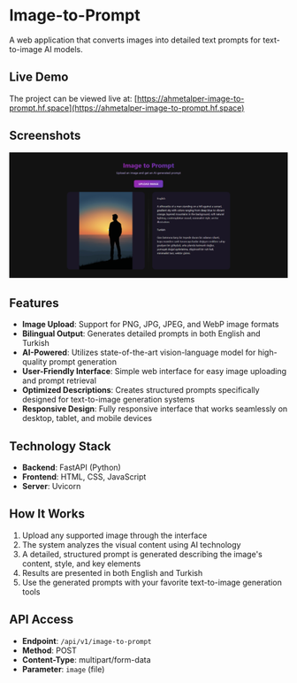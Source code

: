 # Image-to-Prompt

A web application that converts images into detailed text prompts for text-to-image AI models.

## Live Demo

The project can be viewed live at: [https://ahmetalper-image-to-prompt.hf.space](https://ahmetalper-image-to-prompt.hf.space)

## Screenshots

![images/image-to-prompt-screenshot](images/image-to-prompt-screenshot.png)

## Features

- **Image Upload**: Support for PNG, JPG, JPEG, and WebP image formats
- **Bilingual Output**: Generates detailed prompts in both English and Turkish
- **AI-Powered**: Utilizes state-of-the-art vision-language model for high-quality prompt generation
- **User-Friendly Interface**: Simple web interface for easy image uploading and prompt retrieval
- **Optimized Descriptions**: Creates structured prompts specifically designed for text-to-image generation systems
- **Responsive Design**: Fully responsive interface that works seamlessly on desktop, tablet, and mobile devices

## Technology Stack

- **Backend**: FastAPI (Python)
- **Frontend**: HTML, CSS, JavaScript
- **Server**: Uvicorn

## How It Works

1. Upload any supported image through the interface
2. The system analyzes the visual content using AI technology
3. A detailed, structured prompt is generated describing the image's content, style, and key elements
4. Results are presented in both English and Turkish
5. Use the generated prompts with your favorite text-to-image generation tools

## API Access

- **Endpoint**: `/api/v1/image-to-prompt`
- **Method**: POST
- **Content-Type**: multipart/form-data
- **Parameter**: `image` (file)
